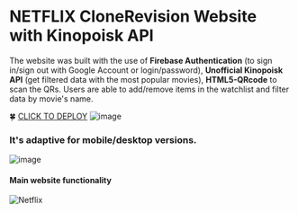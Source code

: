 # NETFLIX CloneRevision Website with Kinopoisk API

The website was built with the use of **Firebase Authentication** (to sign in/sign out with Google Account or login/password), **Unofficial Kinopoisk API** (get filtered data with the most popular movies), **HTML5-QRcode** to scan the QRs. Users are able to add/remove items in the watchlist and filter data by movie's name. 

🍀 [CLICK TO DEPLOY](https://netflix-clone-b2f54.firebaseapp.com/)
![image](https://github.com/viccoshe/netflix-clone/assets/109619263/9aa0bf23-3153-4a21-a47c-b2a9b308b73e)

### It's adaptive for mobile/desktop versions.
![image](https://github.com/viccoshe/netflix-clone/assets/109619263/f87919b0-46a6-4bdc-85f4-1a0812a91a7b)


#### Main website functionality
![Netflix](https://github.com/viccoshe/netflix-clone/assets/109619263/29eb3d8a-c8a4-41fe-a221-e699fcea9e90)








